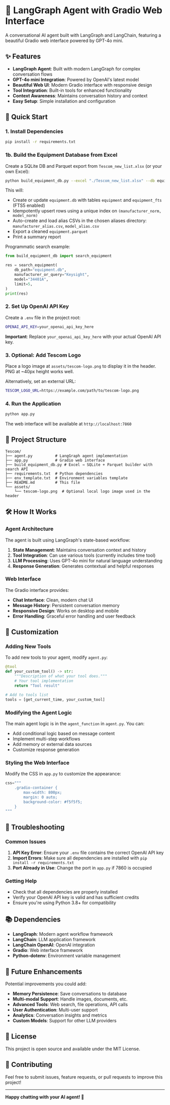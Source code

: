 # 🤖 LangGraph Agent with Gradio Web Interface

A conversational AI agent built with LangGraph and LangChain, featuring a beautiful Gradio web interface powered by GPT-4o mini.

## ✨ Features

- **LangGraph Agent**: Built with modern LangGraph for complex conversation flows
- **GPT-4o mini Integration**: Powered by OpenAI's latest model
- **Beautiful Web UI**: Modern Gradio interface with responsive design
- **Tool Integration**: Built-in tools for enhanced functionality
- **Context Awareness**: Maintains conversation history and context
- **Easy Setup**: Simple installation and configuration

## 🚀 Quick Start

### 1. Install Dependencies

```bash
pip install -r requirements.txt
```

### 1b. Build the Equipment Database from Excel

Create a SQLite DB and Parquet export from `Tescom_new_list.xlsx` (or your own Excel):

```bash
python build_equipment_db.py --excel "./Tescom_new_list.xlsx" --db equipment.db --rebuild --report
```

This will:

- Create or update `equipment.db` with tables `equipment` and `equipment_fts` (FTS5 enabled)
- Idempotently upsert rows using a unique index on `(manufacturer_norm, model_norm)`
- Auto-create and load alias CSVs in the chosen aliases directory: `manufacturer_alias.csv`, `model_alias.csv`
- Export a cleaned `equipment.parquet`
- Print a summary report

Programmatic search example:

```python
from build_equipment_db import search_equipment

res = search_equipment(
    db_path="equipment.db",
    manufacturer_or_query="Keysight",
    model="34401A",
    limit=5,
)
print(res)
```

### 2. Set Up OpenAI API Key

Create a `.env` file in the project root:

```bash
OPENAI_API_KEY=your_openai_api_key_here
```

**Important**: Replace `your_openai_api_key_here` with your actual OpenAI API key.

### 3. Optional: Add Tescom Logo

Place a logo image at `assets/tescom-logo.png` to display it in the header. PNG at ~40px height works well.

Alternatively, set an external URL:

```bash
TESCOM_LOGO_URL=https://example.com/path/to/tescom-logo.png
```

### 4. Run the Application

```bash
python app.py
```

The web interface will be available at `http://localhost:7860`

## 📁 Project Structure

```
Tescom/
├── agent.py          # LangGraph agent implementation
├── app.py            # Gradio web interface
├── build_equipment_db.py # Excel → SQLite + Parquet builder with search API
├── requirements.txt  # Python dependencies
├── env_template.txt  # Environment variables template
├── README.md         # This file
└── assets/
    └── tescom-logo.png  # Optional local logo image used in the header
```

## 🛠️ How It Works

### Agent Architecture

The agent is built using LangGraph's state-based workflow:

1. **State Management**: Maintains conversation context and history
2. **Tool Integration**: Can use various tools (currently includes time tool)
3. **LLM Processing**: Uses GPT-4o mini for natural language understanding
4. **Response Generation**: Generates contextual and helpful responses

### Web Interface

The Gradio interface provides:

- **Chat Interface**: Clean, modern chat UI
- **Message History**: Persistent conversation memory
- **Responsive Design**: Works on desktop and mobile
- **Error Handling**: Graceful error handling and user feedback

## 🔧 Customization

### Adding New Tools

To add new tools to your agent, modify `agent.py`:

```python
@tool
def your_custom_tool() -> str:
    """Description of what your tool does."""
    # Your tool implementation
    return "Tool result"

# Add to tools list
tools = [get_current_time, your_custom_tool]
```

### Modifying the Agent Logic

The main agent logic is in the `agent_function` in `agent.py`. You can:

- Add conditional logic based on message content
- Implement multi-step workflows
- Add memory or external data sources
- Customize response generation

### Styling the Web Interface

Modify the CSS in `app.py` to customize the appearance:

```python
css="""
    .gradio-container {
        max-width: 800px;
        margin: 0 auto;
        background-color: #f5f5f5;
    }
"""
```

## 🚨 Troubleshooting

### Common Issues

1. **API Key Error**: Ensure your `.env` file contains the correct OpenAI API key
2. **Import Errors**: Make sure all dependencies are installed with `pip install -r requirements.txt`
3. **Port Already in Use**: Change the port in `app.py` if 7860 is occupied

### Getting Help

- Check that all dependencies are properly installed
- Verify your OpenAI API key is valid and has sufficient credits
- Ensure you're using Python 3.8+ for compatibility

## 📚 Dependencies

- **LangGraph**: Modern agent workflow framework
- **LangChain**: LLM application framework
- **LangChain OpenAI**: OpenAI integration
- **Gradio**: Web interface framework
- **Python-dotenv**: Environment variable management

## 🔮 Future Enhancements

Potential improvements you could add:

- **Memory Persistence**: Save conversations to database
- **Multi-modal Support**: Handle images, documents, etc.
- **Advanced Tools**: Web search, file operations, API calls
- **User Authentication**: Multi-user support
- **Analytics**: Conversation insights and metrics
- **Custom Models**: Support for other LLM providers

## 📄 License

This project is open source and available under the MIT License.

## 🤝 Contributing

Feel free to submit issues, feature requests, or pull requests to improve this project!

---

**Happy chatting with your AI agent! 🎉**
